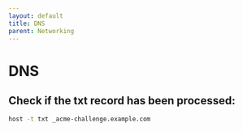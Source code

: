 ```yaml
---
layout: default
title: DNS
parent: Networking
---
```


# DNS

## Check if the txt record has been processed:

```bash
host -t txt _acme-challenge.example.com
```
